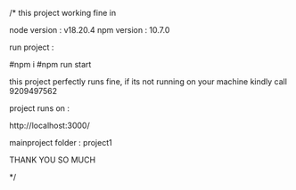 /*
this project working fine in 

node version : v18.20.4
npm version : 10.7.0

run project : 

#npm i
#npm run start

this project perfectly runs fine, if its not running on your machine kindly call 9209497562

project runs on : 

http://localhost:3000/

mainproject folder : project1

THANK YOU SO MUCH

*/